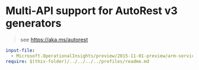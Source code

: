 # Multi-API support for AutoRest v3 generators

> see https://aka.ms/autorest

``` yaml $(enable-multi-api)
input-file:
  - Microsoft.OperationalInsights/preview/2015-11-01-preview/arm-service-map.json
require: $(this-folder)/../../../../profiles/readme.md
```
